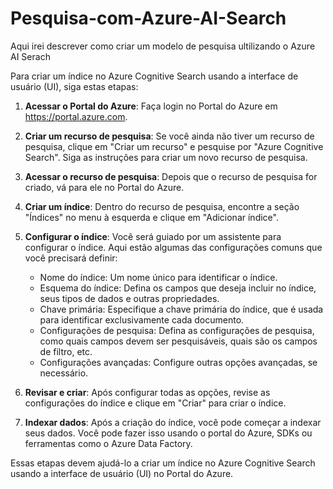 # Pesquisa-com-Azure-AI-Search

Aqui irei descrever como criar um modelo de pesquisa ultilizando o Azure AI Serach

Para criar um índice no Azure Cognitive Search usando a interface de usuário (UI), siga estas etapas:

1. **Acessar o Portal do Azure**: Faça login no Portal do Azure em https://portal.azure.com.

2. **Criar um recurso de pesquisa**: Se você ainda não tiver um recurso de pesquisa, clique em "Criar um recurso" e pesquise por "Azure Cognitive Search". Siga as instruções para criar um novo recurso de pesquisa.

3. **Acessar o recurso de pesquisa**: Depois que o recurso de pesquisa for criado, vá para ele no Portal do Azure.

4. **Criar um índice**: Dentro do recurso de pesquisa, encontre a seção "Índices" no menu à esquerda e clique em "Adicionar índice".

5. **Configurar o índice**: Você será guiado por um assistente para configurar o índice. Aqui estão algumas das configurações comuns que você precisará definir:
   - Nome do índice: Um nome único para identificar o índice.
   - Esquema do índice: Defina os campos que deseja incluir no índice, seus tipos de dados e outras propriedades.
   - Chave primária: Especifique a chave primária do índice, que é usada para identificar exclusivamente cada documento.
   - Configurações de pesquisa: Defina as configurações de pesquisa, como quais campos devem ser pesquisáveis, quais são os campos de filtro, etc.
   - Configurações avançadas: Configure outras opções avançadas, se necessário.

6. **Revisar e criar**: Após configurar todas as opções, revise as configurações do índice e clique em "Criar" para criar o índice.

7. **Indexar dados**: Após a criação do índice, você pode começar a indexar seus dados. Você pode fazer isso usando o portal do Azure, SDKs ou ferramentas como o Azure Data Factory.

Essas etapas devem ajudá-lo a criar um índice no Azure Cognitive Search usando a interface de usuário (UI) no Portal do Azure.
